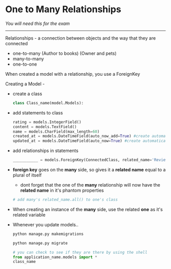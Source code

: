 # One to Many Relationships
*You will need this for the exam*

---

Relationships - a connection between objects and the way that they are connected

- one-to-many (Author to books) (Owner and pets)
- many-to-many 
- one-to-one

When created a model with a relationship, you use a ForeignKey

Creating a Model -

- create a class

    ```py
    class Class_name(model.Models):
    ```

- add statements to class
    ```py
    rating = models.IntegerField()
    content = models.TextField()
    name = models.CharField(max_length=60)
    created_at = models.DateTimeField(auto_now_add=True) #create automatically
    updated_at = models.DateTimeField(auto_now=True) #create automatically
    ```

- add relationships in statements
    ```py
    ___________ = models.ForeignKey(ConnectedClass, related_name='Reviews', on_delete=models.CASCADE)
    ```

- **foreign key** goes on the **many** side, so gives it a **related name** equal to a plural of itself
    - dont forget that the one of the **many** relationship will now have the **related name** in it's phantom properties
    ```py
    # add many's related_name.all() to one's class
    ```

- When creating an instance of the **many** side, use the related **one** as it's related variable

- Whenever you update models..
    ```py
    python manage.py makemigrations

    python manage.py migrate
    ```

    ```py
    # you can check to see if they are there by using the shell
    from application_name.models import *
    class_name
    ```

